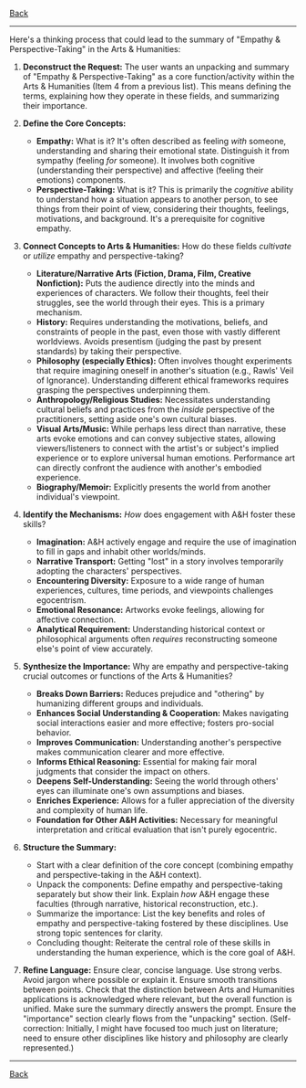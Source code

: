 [Back](README.md)

---

Here's a thinking process that could lead to the summary of "Empathy & Perspective-Taking" in the Arts & Humanities:

1.  **Deconstruct the Request:** The user wants an unpacking and summary of "Empathy & Perspective-Taking" as a core function/activity within the Arts & Humanities (Item 4 from a previous list). This means defining the terms, explaining how they operate in these fields, and summarizing their importance.

2.  **Define the Core Concepts:**
    *   **Empathy:** What is it? It's often described as feeling *with* someone, understanding and sharing their emotional state. Distinguish it from sympathy (feeling *for* someone). It involves both cognitive (understanding their perspective) and affective (feeling their emotions) components.
    *   **Perspective-Taking:** What is it? This is primarily the *cognitive* ability to understand how a situation appears to another person, to see things from their point of view, considering their thoughts, feelings, motivations, and background. It's a prerequisite for cognitive empathy.

3.  **Connect Concepts to Arts & Humanities:** How do these fields *cultivate* or *utilize* empathy and perspective-taking?
    *   **Literature/Narrative Arts (Fiction, Drama, Film, Creative Nonfiction):** Puts the audience directly into the minds and experiences of characters. We follow their thoughts, feel their struggles, see the world through their eyes. This is a primary mechanism.
    *   **History:** Requires understanding the motivations, beliefs, and constraints of people in the past, even those with vastly different worldviews. Avoids presentism (judging the past by present standards) by taking their perspective.
    *   **Philosophy (especially Ethics):** Often involves thought experiments that require imagining oneself in another's situation (e.g., Rawls' Veil of Ignorance). Understanding different ethical frameworks requires grasping the perspectives underpinning them.
    *   **Anthropology/Religious Studies:** Necessitates understanding cultural beliefs and practices from the *inside* perspective of the practitioners, setting aside one's own cultural biases.
    *   **Visual Arts/Music:** While perhaps less direct than narrative, these arts evoke emotions and can convey subjective states, allowing viewers/listeners to connect with the artist's or subject's implied experience or to explore universal human emotions. Performance art can directly confront the audience with another's embodied experience.
    *   **Biography/Memoir:** Explicitly presents the world from another individual's viewpoint.

4.  **Identify the Mechanisms:** *How* does engagement with A&H foster these skills?
    *   **Imagination:** A&H actively engage and require the use of imagination to fill in gaps and inhabit other worlds/minds.
    *   **Narrative Transport:** Getting "lost" in a story involves temporarily adopting the characters' perspectives.
    *   **Encountering Diversity:** Exposure to a wide range of human experiences, cultures, time periods, and viewpoints challenges egocentrism.
    *   **Emotional Resonance:** Artworks evoke feelings, allowing for affective connection.
    *   **Analytical Requirement:** Understanding historical context or philosophical arguments often *requires* reconstructing someone else's point of view accurately.

5.  **Synthesize the Importance:** Why are empathy and perspective-taking crucial outcomes or functions of the Arts & Humanities?
    *   **Breaks Down Barriers:** Reduces prejudice and "othering" by humanizing different groups and individuals.
    *   **Enhances Social Understanding & Cooperation:** Makes navigating social interactions easier and more effective; fosters pro-social behavior.
    *   **Improves Communication:** Understanding another's perspective makes communication clearer and more effective.
    *   **Informs Ethical Reasoning:** Essential for making fair moral judgments that consider the impact on others.
    *   **Deepens Self-Understanding:** Seeing the world through others' eyes can illuminate one's own assumptions and biases.
    *   **Enriches Experience:** Allows for a fuller appreciation of the diversity and complexity of human life.
    *   **Foundation for Other A&H Activities:** Necessary for meaningful interpretation and critical evaluation that isn't purely egocentric.

6.  **Structure the Summary:**
    *   Start with a clear definition of the core concept (combining empathy and perspective-taking in the A&H context).
    *   Unpack the components: Define empathy and perspective-taking separately but show their link. Explain *how* A&H engage these faculties (through narrative, historical reconstruction, etc.).
    *   Summarize the importance: List the key benefits and roles of empathy and perspective-taking fostered by these disciplines. Use strong topic sentences for clarity.
    *   Concluding thought: Reiterate the central role of these skills in understanding the human experience, which is the core goal of A&H.

7.  **Refine Language:** Ensure clear, concise language. Use strong verbs. Avoid jargon where possible or explain it. Ensure smooth transitions between points. Check that the distinction between Arts and Humanities applications is acknowledged where relevant, but the overall function is unified. Make sure the summary directly answers the prompt. Ensure the "importance" section clearly flows from the "unpacking" section. (Self-correction: Initially, I might have focused too much just on literature; need to ensure other disciplines like history and philosophy are clearly represented.)

---

[Back](README.md)
